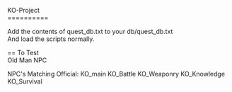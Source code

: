 KO-Project<br>
==========<br>

Add the contents of quest_db.txt to your db/quest_db.txt<br>
And load the scripts normally.<br>

== To Test<br>
Old Man NPC<br>

NPC's Matching Official:
KO_main
KO_Battle
KO_Weaponry
KO_Knowledge
KO_Survival